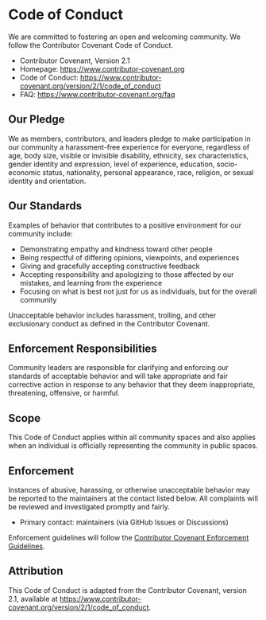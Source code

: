 # Code of Conduct

We are committed to fostering an open and welcoming community. We follow the
Contributor Covenant Code of Conduct.

- Contributor Covenant, Version 2.1
- Homepage: <https://www.contributor-covenant.org>
- Code of Conduct: <https://www.contributor-covenant.org/version/2/1/code_of_conduct>
- FAQ: <https://www.contributor-covenant.org/faq>

## Our Pledge

We as members, contributors, and leaders pledge to make participation in our
community a harassment-free experience for everyone, regardless of age, body size,
visible or invisible disability, ethnicity, sex characteristics, gender identity
and expression, level of experience, education, socio-economic status,
nationality, personal appearance, race, religion, or sexual identity and
orientation.

## Our Standards

Examples of behavior that contributes to a positive environment for our
community include:

- Demonstrating empathy and kindness toward other people
- Being respectful of differing opinions, viewpoints, and experiences
- Giving and gracefully accepting constructive feedback
- Accepting responsibility and apologizing to those affected by our mistakes,
  and learning from the experience
- Focusing on what is best not just for us as individuals, but for the overall
  community

Unacceptable behavior includes harassment, trolling, and other exclusionary
conduct as defined in the Contributor Covenant.

## Enforcement Responsibilities

Community leaders are responsible for clarifying and enforcing our standards of
acceptable behavior and will take appropriate and fair corrective action in
response to any behavior that they deem inappropriate, threatening, offensive,
or harmful.

## Scope

This Code of Conduct applies within all community spaces and also applies when
an individual is officially representing the community in public spaces.

## Enforcement

Instances of abusive, harassing, or otherwise unacceptable behavior may be
reported to the maintainers at the contact listed below. All complaints will be
reviewed and investigated promptly and fairly.

- Primary contact: maintainers (via GitHub Issues or Discussions)

Enforcement guidelines will follow the
[Contributor Covenant Enforcement Guidelines](https://www.contributor-covenant.org/version/2/1/code_of_conduct/#enforcement-guidelines).

## Attribution

This Code of Conduct is adapted from the Contributor Covenant,
version 2.1, available at
<https://www.contributor-covenant.org/version/2/1/code_of_conduct>.
